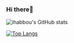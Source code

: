 ### Hi there🦉
![ihabbou's GitHub stats](https://github-readme-stats.vercel.app/api?username=ihabbou&hide=contribs,prs&show_icons=true&count_private=true&theme=midnight-purple)

[![Top Langs](https://github-readme-stats.vercel.app/api/top-langs/?username=ihabbou)](https://github.com/ihabbou)

<!--
**ihabbou/ihabbou** is a ✨ _special_ ✨ repository because its `README.md` (this file) appears on your GitHub profile.

Here are some ideas to get you started:
https://www.youtube.com/watch?v=ECuqb5Tv9qI

- 🔭 I’m currently working on ...
- 🌱 I’m currently learning ...
- 👯 I’m looking to collaborate on ...
- 🤔 I’m looking for help with ...
- 💬 Ask me about ...
- 📫 How to reach me: ...
- ⚡ Fun fact: ...
-->
